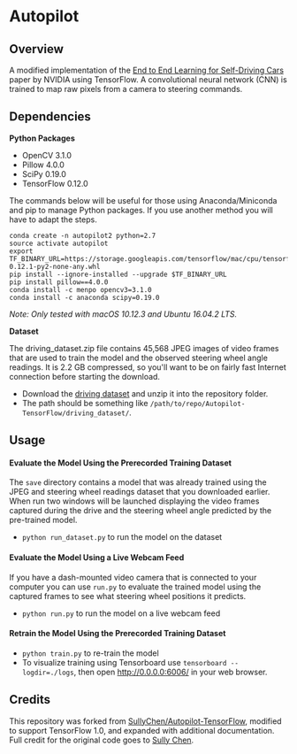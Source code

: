 # Autopilot

## Overview

A modified implementation of the
[End to End Learning for Self-Driving Cars](https://arxiv.org/abs/1604.07316)
paper by NVIDIA using TensorFlow. A convolutional neural network (CNN) is
trained to map raw pixels from a camera to steering commands.

## Dependencies

**Python Packages**
* OpenCV 3.1.0
* Pillow 4.0.0
* SciPy 0.19.0
* TensorFlow 0.12.0

The commands below will be useful for those using Anaconda/Miniconda and pip to
manage Python packages.  If you use another method you will have to adapt the
steps.
```
conda create -n autopilot2 python=2.7
source activate autopilot
export TF_BINARY_URL=https://storage.googleapis.com/tensorflow/mac/cpu/tensorflow-0.12.1-py2-none-any.whl
pip install --ignore-installed --upgrade $TF_BINARY_URL
pip install pillow==4.0.0
conda install -c menpo opencv3=3.1.0
conda install -c anaconda scipy=0.19.0
```

_Note: Only tested with macOS 10.12.3 and Ubuntu 16.04.2 LTS._

**Dataset**

The driving_dataset.zip file contains 45,568 JPEG images of video frames that
are used to train the model and the observed steering wheel angle readings.  It
is 2.2 GB compressed, so you'll want to be on fairly fast Internet connection
before starting the download.
* Download the [driving dataset](http://bit.ly/autopilot-dataset) and unzip it
into the repository folder.
* The path should be something like
`/path/to/repo/Autopilot-TensorFlow/driving_dataset/`.

## Usage

#### Evaluate the Model Using the Prerecorded Training Dataset
The `save` directory contains a model that was already trained using the
JPEG and steering wheel readings dataset that you downloaded earlier.  When run
two windows will be launched displaying the video frames captured during the
drive and the steering wheel angle predicted by the pre-trained model.
* `python run_dataset.py` to run the model on the dataset

#### Evaluate the Model Using a Live Webcam Feed
If you have a dash-mounted video camera that is connected to your computer you
can use `run.py` to evaluate the trained model using the captured frames to see
what steering wheel positions it predicts.
* `python run.py` to run the model on a live webcam feed

#### Retrain the Model Using the Prerecorded Training Dataset
* `python train.py` to re-train the model
* To visualize training using Tensorboard use `tensorboard --logdir=./logs`, then open http://0.0.0.0:6006/ in your web browser.

## Credits
This repository was forked from [SullyChen/Autopilot-TensorFlow](https://github.com/SullyChen/Autopilot-TensorFlow), modified to support TensorFlow 1.0, and expanded with additional
documentation.  Full credit for the original code goes to [Sully Chen](https://github.com/SullyChen).
